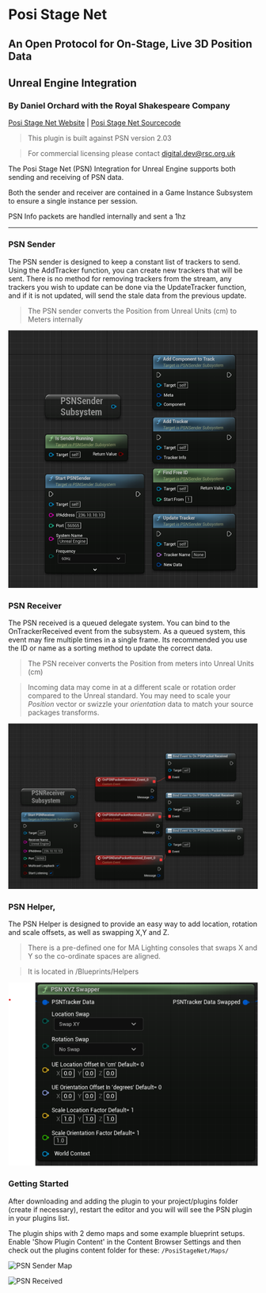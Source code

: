 # Posi Stage Net
## An Open Protocol for On-Stage, Live 3D Position Data
## Unreal Engine Integration
### By Daniel Orchard with the Royal Shakespeare Company
[Posi Stage Net Website](https://www.posistage.net/) | [Posi Stage Net Sourcecode](https://github.com/vyv/psn-cpp)

> This plugin is built against PSN version 2.03

> For commercial licensing please contact digital.dev@rsc.org.uk

The Posi Stage Net (PSN) Integration for Unreal Engine supports both sending and receiving of PSN data.

Both the sender and receiver are contained in a Game Instance Subsystem to ensure a single instance per session.

PSN Info packets are handled internally and sent a 1hz

***

### PSN Sender
The PSN sender is designed to keep a constant list of trackers to send. Using the AddTracker function, you can create new trackers that will be sent. There is no method for removing trackers from the stream, any trackers you wish to update can be done via the UpdateTracker function, and if it is not updated, will send the stale data from the previous update. 

> The PSN sender converts the Position from Unreal Units (cm) to Meters internally

![PSN Sender Overview](Docs/Images/PSN_Sender01.png?raw=true "PSN Sender Blueprint Nodes Overview")

### PSN Receiver
The PSN received is a queued delegate system. You can bind to the OnTrackerReceived event from the subsystem. As a queued system, this event may fire multiple times in a single frame. Its recommended you use the ID or name as a sorting method to update the correct data.

> The PSN receiver converts the Position from meters into Unreal Units (cm)

> Incoming data may come in at a different scale or rotation order compared to the Unreal standard. You may need to scale your *Position* vector or swizzle your *orientation* data to match your source packages transforms.

![PSN Receiver Node Overview](Docs/Images/PSN_Receiver01.png?raw=true "PSN Receiver Blueprint Node Overview")

### PSN Helper,
The PSN Helper is designed to provide an easy way to add location, rotation and scale offsets, as well as swapping X,Y and Z.
> There is a pre-defined one for MA Lighting consoles that swaps X and Y so the co-ordinate spaces are aligned.

> It is located in /Blueprints/Helpers

![PSN Helper Node Overview](Docs/Images/PSN_Helper.png?raw=true "PSN Helper Blueprint Node Overview")



### Getting Started

After downloading and adding the plugin to your project/plugins folder (create if necessary), restart the editor and you will will see the PSN plugin in your plugins list. 

The plugin ships with 2 demo maps and some example blueprint setups. Enable 'Show Plugin Content' in the Content Browser Settings and then check out the plugins content folder for these:
```/PosiStageNet/Maps/```


![PSN Sender Map](Docs/Images/PSN_ScreenshotUE.png?raw=true "PSN Sender Example Map")

![PSN Received](Docs/Images/PSN_ScreenshotMA3.png?raw=true "PSN received by lighting console")
